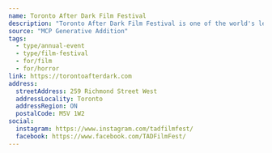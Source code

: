```yaml
---
name: Toronto After Dark Film Festival
description: "Toronto After Dark Film Festival is one of the world's leading showcases of new horror, sci-fi, action & cult movies."
source: "MCP Generative Addition"
tags:
  - type/annual-event
  - type/film-festival
  - for/film
  - for/horror
link: https://torontoafterdark.com
address:
  streetAddress: 259 Richmond Street West
  addressLocality: Toronto
  addressRegion: ON
  postalCode: M5V 1W2
social:
  instagram: https://www.instagram.com/tadfilmfest/
  facebook: https://www.facebook.com/TADFilmFest/
---
```

